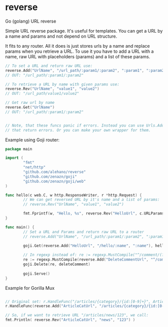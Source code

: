 # reverse
Go (golang) URL reverse

Simple URL reverse package. It's useful for templates. You can get a URL by a name and params and not depend on URL structure.

It fits to any router. All it does is just stores urls by a name and replace params when you retrieve a URL.
To use it you have to add a URL with a name, raw URL with placeholders (params) and a list of these params.

```go
// To set a URL and return raw URL use:
reverse.Add("UrlName", "/url_path/:param1/:param2", ":param1", ":param2")
// OUT: "/url_path/:param1/:param2"

// To retrieve a URL by name with given params use:
reverse.Rev("UrlName", "value1", "value2")
// OUT: "/url_path/value1/value2"

// Get raw url by name
reverse.Get("UrlName")
// OUT: "/url_path/:param1/:param2"


// Note, that these funcs panic if errors. Instead you can use Urls.Add() and Urls.Reverse() 
// that return errors. Or you can make your own wrapper for them.
```

Example using Goji router:

```go
package main

import (
        "fmt"
        "net/http"
        "github.com/alehano/reverse"
        "github.com/zenazn/goji"
        "github.com/zenazn/goji/web"
)

func hello(c web.C, w http.ResponseWriter, r *http.Request) {
        // We can get reversed URL by it's name and a list of params:
        // reverse.Rev("UrlName", "value1", "value2")

        fmt.Fprintf(w, "Hello, %s", reverse.Rev("HelloUrl", c.URLParams["name"]))
}

func main() {
        // Set a URL and Params and return raw URL to a router
        // reverse.Add("UrlName", "/url_path/:param1/:param2", ":param1", ":param2")

        goji.Get(reverse.Add("HelloUrl", "/hello/:name", ":name"), hello)
        
        // In regexp instead of: re := regexp.MustCompile("^/comment/(?P<id>\\d+)$")
        re := regexp.MustCompile(reverse.Add("DeleteCommentUrl", "^/comment/(?P<id>\\d+)$", "(?P<id>\\d+)$"))
        goji.Delete(re, deleteComment)
        
        goji.Serve()
}
```

Example for Gorilla Mux

```go

// Original set: r.HandleFunc("/articles/{category}/{id:[0-9]+}", ArticleHandler)
r.HandleFunc(reverse.Add("ArticleCatUrl", "/articles/{category}/{id:[0-9]+}", "{category}", "{id:[0-9]+}"), ArticleHandler)

// So, if we want to retrieve URL "/articles/news/123", we call:
fmt.Println( reverse.Rev("ArticleCatUrl", "news", "123") )

```
